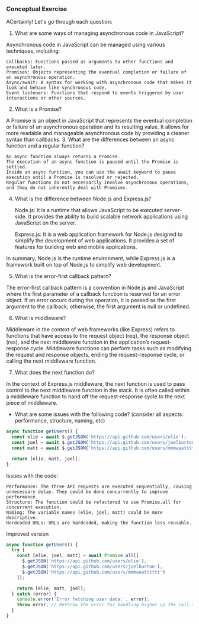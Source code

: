 ### Conceptual Exercise

ACertainly! Let's go through each question:
1. What are some ways of managing asynchronous code in JavaScript?

Asynchronous code in JavaScript can be managed using various techniques, including:

    Callbacks: Functions passed as arguments to other functions and executed later.
    Promises: Objects representing the eventual completion or failure of an asynchronous operation.
    Async/await: A syntax for working with asynchronous code that makes it look and behave like synchronous code.
    Event listeners: Functions that respond to events triggered by user interactions or other sources.

2. What is a Promise?

A Promise is an object in JavaScript that represents the eventual completion or failure of an asynchronous operation and its resulting value. It allows for more readable and manageable asynchronous code by providing a cleaner syntax than callbacks.
3. What are the differences between an async function and a regular function?

    An async function always returns a Promise.
    The execution of an async function is paused until the Promise is settled.
    Inside an async function, you can use the await keyword to pause execution until a Promise is resolved or rejected.
    Regular functions do not necessarily involve asynchronous operations, and they do not inherently deal with Promises.

4. What is the difference between Node.js and Express.js?

    Node.js: It is a runtime that allows JavaScript to be executed server-side. It provides the ability to build scalable network applications using JavaScript on the server.

    Express.js: It is a web application framework for Node.js designed to simplify the development of web applications. It provides a set of features for building web and mobile applications.

In summary, Node.js is the runtime environment, while Express.js is a framework built on top of Node.js to simplify web development.

5. What is the error-first callback pattern?

The error-first callback pattern is a convention in Node.js and JavaScript where the first parameter of a callback function is reserved for an error object. If an error occurs during the operation, it is passed as the first argument to the callback; otherwise, the first argument is null or undefined.

6. What is middleware?

Middleware in the context of web frameworks (like Express) refers to functions that have access to the request object (req), the response object (res), and the next middleware function in the application’s request-response cycle. Middleware functions can perform tasks such as modifying the request and response objects, ending the request-response cycle, or calling the next middleware function.

7. What does the next function do?

In the context of Express.js middleware, the next function is used to pass control to the next middleware function in the stack. It is often called within a middleware function to hand off the request-response cycle to the next piece of middleware.


- What are some issues with the following code? (consider all aspects: performance, structure, naming, etc)

```js
async function getUsers() {
  const elie = await $.getJSON('https://api.github.com/users/elie');
  const joel = await $.getJSON('https://api.github.com/users/joelburton');
  const matt = await $.getJSON('https://api.github.com/users/mmmaaatttttt');

  return [elie, matt, joel];
}
```
Issues with the code:

    Performance: The three API requests are executed sequentially, causing unnecessary delay. They could be done concurrently to improve performance.
    Structure: The function could be refactored to use Promise.all for concurrent execution.
    Naming: The variable names (elie, joel, matt) could be more descriptive.
    Hardcoded URLs: URLs are hardcoded, making the function less reusable.


Improved version

```js
async function getUsers() {
  try {
    const [elie, joel, matt] = await Promise.all([
      $.getJSON('https://api.github.com/users/elie'),
      $.getJSON('https://api.github.com/users/joelburton'),
      $.getJSON('https://api.github.com/users/mmmaaatttttt')
    ]);

    return [elie, matt, joel];
  } catch (error) {
    console.error('Error fetching user data:', error);
    throw error; // Rethrow the error for handling higher up the call stack if needed.
  }
}

```